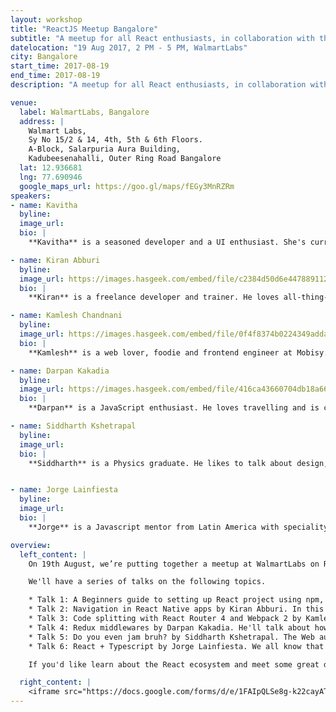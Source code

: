 ```yaml
---
layout: workshop
title: "ReactJS Meetup Bangalore"
subtitle: "A meetup for all React enthusiasts, in collaboration with the ReactJS Bangalore community."
datelocation: "19 Aug 2017, 2 PM - 5 PM, WalmartLabs"
city: Bangalore
start_time: 2017-08-19
end_time: 2017-08-19
description: "A meetup for all React enthusiasts, in collaboration with the ReactJS Bangalore community."

venue:
  label: WalmartLabs, Bangalore
  address: |
    Walmart Labs,
    Sy No 15/2 & 14, 4th, 5th & 6th Floors.
    A-Block, Salarpuria Aura Building,
    Kadubeesenahalli, Outer Ring Road Bangalore
  lat: 12.936681
  lng: 77.690946
  google_maps_url: https://goo.gl/maps/fEGy3MnRZRm
speakers:
- name: Kavitha
  byline:
  image_url:
  bio: |
    **Kavitha** is a seasoned developer and a UI enthusiast. She's currently working as a software developer at Tesco. She has been on the technology journey for about 7 years now.

- name: Kiran Abburi
  byline:
  image_url: https://images.hasgeek.com/embed/file/c2384d50d6e44788911262bfd13bf307
  bio: |
    **Kiran** is a freelance developer and trainer. He loves all-thing-react. He's an open source contributor and the organizer of ReactJS Bangalore meetup.

- name: Kamlesh Chandnani
  byline:
  image_url: https://images.hasgeek.com/embed/file/0f4f8374b0224349adda0faf16f11154
  bio: |
    **Kamlesh** is a web lover, foodie and frontend engineer at Mobisy.

- name: Darpan Kakadia
  byline:
  image_url: https://images.hasgeek.com/embed/file/416ca43660704db18a66e032e44de42a
  bio: |
    **Darpan** is a JavaScript enthusiast. He loves travelling and is currently working as a UI Engineer at Cleartrip.

- name: Siddharth Kshetrapal
  byline:
  image_url:
  bio: |
    **Siddharth** is a Physics graduate. He likes to talk about design, web performance and open source. He's a JavaScript architect at Practo.


- name: Jorge Lainfiesta
  byline:
  image_url:
  bio: |
    **Jorge** is a Javascript mentor from Latin America with speciality in frontend frameworks. He helps engineering teams around the world embrace modern web tooling.

overview:
  left_content: |
    On 19th August, we’re putting together a meetup at WalmartLabs on React. In this meetup, we hope to cover a spectrum of topics from beginner, intermediate to advanced level talks. For this meetup, we’re collaborating with the amazing [React JS Bangalore](https://www.meetup.com/ReactJS-Bangalore) community.

    We'll have a series of talks on the following topics.

    * Talk 1: A Beginners guide to setting up React project using npm, babel6, webpack and express server by Kavitha. This will help and guide people to setup React environment for the first time using Babel, Webpack and Express. The idea is for new developers to quickly setup React before they can explore its vastness.
    * Talk 2: Navigation in React Native apps by Kiran Abburi. In this talk, different navigation solutions available in react native with their pros and cons, will be discussed. React Navigation library will be discussed in more detail along with demos for various navigation patterns in mobile apps.
    * Talk 3: Code splitting with React Router 4 and Webpack 2 by Kamlesh Chandnani.
    * Talk 4: Redux middlewares by Darpan Kakadia. He'll talk about how redux middlewares work? Different approaches to handling asynchronous Redux actions will be discussed and compared.
    * Talk 5: Do you even jam bruh? by Siddharth Kshetrapal. The Web audio API is incredibly flexible, you can play a wide variety of sounds. Combine this with the declarative nature of React and you can compose music in your browser
    * Talk 6: React + Typescript by Jorge Lainfiesta. We all know that React rocks, let's take it to the next level with Typescript! In this talk we'll explore how types can make your application more robust and future-proof.

    If you'd like learn about the React ecosystem and meet some great developers, this is a great place to be. RSVP now to reserve your spot!

  right_content: |
    <iframe src="https://docs.google.com/forms/d/e/1FAIpQLSe8g-k22cayATUfbV28gLcJcJw2PAFZipPECTigq5dCcP2ryg/viewform?embedded=true" frameborder="0" marginheight="0" marginwidth="0" style="width:100%; height:45rem;">Loading...</iframe>
---
```

